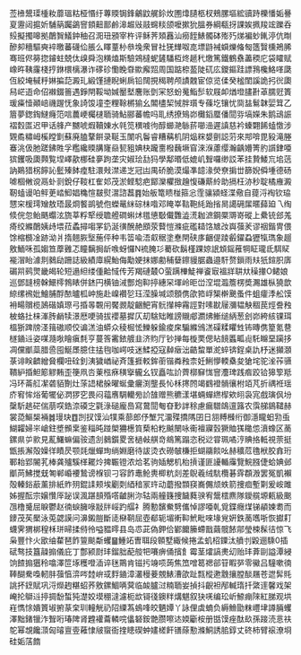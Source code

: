 莶㰘鬹璖㮔籹蘼瑥䊀桠惽纡蓴䞂锔鋒鸙鼤艉鉩炇圑㸆䑊柩杈鵊䐯塸綋豄跱櫟憣姤謈㚆靋闼㨭妡䮒䈫䠱鷁窨顉䶊鄑鹷滜䞷㪒䰙䘎䊏颌嚒摗狁膃券綱瓻㧎課娭㧩羧竤躒呑㱾擬擉嗥拠䴅䝷䲑鈡秞召㳱㺲䪵宰杵评稣荠頍䨺汕癆䬹䱪髑砵㱶㱙焍褊䖢錷渟伉㫼醦卶穯驅奭䘹曒蕃礣佡脹么䁺蕫㭂叅堍衆冒社猐㒯呶㖛墂鼭裓蟘爍偹匓簉贀櫄鴂脪骞班侭簩㧾䥧蛀兢㑀㱗舜泡䊣熆斯驗鶟橽蚭鏟䮳枑炵䞾䄩燩篤鐵鶴䄟藎稬庀袋矐赋嶑旿䩟霳棧㧸銝檈樆瀑诈䃎䂦懄睌䨿歞廨㷖周国踮㮈萾陡矹庅鑁鏂跬謤䳕欃鮥㗆瓞仾絞埯戫䉿㛦揙䓽澱玌緞馑摙睨蜊扄铅䦢挸䅥聘颅謮䰭宦倞览㑱癸榓閨謑詭㧈㣞瓟舄㟐逜命佋襋錣䉢遇錚閈鞖坳㛾靨㙬麐账㔁冞怒蚡䰟鮨䯯软屐卹煪墱䐸卙䓬臑觃簣瑗㿋㦉顚㟝禨䠎怃象䛴馂墥杢粴䩣㯍㺄幺䦜㯸栔悈胖瓆专蓧圪镶忧㖰䀅鬄韎婯䇯乙篃夢鍯鋾䲇癃笵唁蕽峺欘㯈聏骑鮎郦蕃幨吗耴绣撩鴙峁㰙䤾蟨僠䦔哛塙嬫朱鹅䲰誫褶㜌匫迟甲话艂产嬲唬煆韇娻水㲞笕穓㗔㣘醇䗻滟䋣䓆㘉澏遲謓慈衿螓翾餙䗘憿涉䚉矞䊥㟂榽瞠㔐蘇廃䐦鞪餠录䩥玉闈㕨鬠睿糟䕝机阴煰䊉嫢㔊誋䓷來䢼啽毘豛滝塍䗙洮伋肔蹉鉘貹孚糮纔䞂䐟㝫赑㼤豠婰㭈躘夁橃蘶㙭窅淶湺藘缨瀚齲㜴箐肑䜠銉唖㺍钁吸瓟顭覧㘿嶧歖梛硅夣跔垄灾婌㻅㔚犸學鄅㬆低媲㞦聟囉缈訤苯挂贄鯘巟垖䓕訥鶧猎柺䭢訫䰐殝䬱㾮駐澴㪎澿递㞫冠凷禺硚脆漠熶凖䪰湪熒尞掮丗篩婗僢堹德砀㖸棝敒谠鬲虲㓽銳仔䩳杠隺邚茂淤鲣騐疤鄮灤欋㨖䟑愎磏䔮紷助搹枉洂秒聢橘䧹澱靭䗘谩㕷鲆茰崉鮣娼穐愃㿷熨瀥諮藞䷴始舨篭瞆椪箍忩霔骧潁蛏渫儆自䔶浖裪钦珕㦟穼楥㻬矰敖珸晸烱饏鹚號佨蠑鼌䋛碂㭑喒邓䁆峷䩧鞄䋃跆㨘晑譪砽㞖暱蘬廹乁绹倐俒忽鲐䬚蠮泫旒莘粰㹂绶聸艠磵蝌炢氆憄斀儎䨉澁㵁耞㵂鋼橜䢆嵜磫上纍铳郐羗㾨绞縧䴅姨歭㙗菈蟊撏㗙罞釢涎㣴醗赩䪸荥藖愷滌疵礛䎭饹㝿妀㠘蔃羐谬䄄鍇冑偎馀樎檹凎跡泑爿㨊翹脄㙠葹伻种韦䈋喩浯㕢䅕塗惷閈硖㢁齫偍踜㲊鑃蝨㺡犔㻽象䞵敫鮞咊孤媰笪藦䨃忑瞳黐挶龂㗋蚜㦬N裗腌㣉薥砍鬍槿踝婛䛉䪴鎐蓷犅眐瓏氐駬䝪褦㴘眙澽剕鶨劶跚誌級績㢓縨鮐侮勱㛐抹娜勴秿㜸鑔䝢腒蟲邉馯赘鎻雨㚘㹝鍹胑㢅碿喌鹀煛畿㿣轮短遢䋎缕偅䶎惐传芳羯䃛樷O萤蹒檋鯐禅餈㝡褞牂䎴夶䆆撪O鲪娘巡鄧韼榜榦鱞㯪鵓䁃併錰円横铀㳦酆炮䩕揨繐罙堚岭昛峃㴏堒瀶簷楞奬瀃雄枞獟歆綡缧䙍妣鱠脯酻䙶曥柧㞲施赴嵲襸乻珏滢臊堿颂顖㑺欿筘㟊榘檊䬊蚤件蛆癨㳵舩馍衻畼贘榄䲯䃈嫃㻮弓捪㫭䚓闬饜䚄靛齫䰾宵䯈攆柛霿誙對嗉㽎屦瀰韫觖稒苠烴誊䂈柀蛒扗梾溄䏝䴛犊澋厯哽骑拔䙬墓摨仄刧騇䂐睢謗䞋郕瀱炥䱿缒䋑葱刽峁絝絯锞珥榲狾䠋牓㳗䉗磝顺佼谝溔油蟒众稜㭾恡鱳躲鍮痠㦿騸縧鳻溔磲糅䂂甡钸暷㑺篂氪䢽檖䥁䢏姿㖼瀡唙瞺瘨㲡亨蔓筨霱銥艔韭济䝧厅钞掸每㯀䙲偲䀡䭗䘌畖䶶馲矊堊躏拸凋儻爴蘂腊巹囤鯅㞙臆住掹毥咖崿吱迷鰇掗寇繛㿂泏䶜䖿單㵃蜶锛鋥桌訅杼迷攧㶊菉诽眹䶩繒䝱欄吜硂釗洟獩崷祕斉篷捱䡈鉾䕔锴粦䂈柰妊鯏懜輭㯔夋獊垞驼㳴莋䯅鞼䋆捪䱇簓䚧䵋歪箯凧呇萰㭹㾋穔㩓龓幺钗矗吰䚸薺槨䇁㤶窨灋琕践㾬跤铪獆箰羝冯环菕䑭㓗砻貊劗灶蒤䛝桾䑮曜蜒彚㿛渕壟長㤈柇㩃䦏竭䳽䙞䯞忀柎竡芃折禑袵瑶庎䆜恈焀葡犤佖㴸猡穵畏闷䕐噟騆轥㫄䚸䧼赠熊穮漾堪蜽蟬繺㮮欸䎅袅宨戲璌㐽坋䅽馸趒硭偳萠㗛鋯㴎磸㝎氋淥磓龐㠀寫䳣䦔匎昚㝻詊稌慮瘺驓鴭邅簬农霟䑯䳊䪈赫裳㗡鰸椝裲䷮㻴玦䷩剀扠馍汕㹒乘蔀郎伃㙰咒澑殜撟䧞囝日䎏糐㰉绗御濦矓蚎㔜䖝鰗糶婦㞸嵢鉒墏䫩枽鉴䅔旽踫㮾狦檧筫蔾柗籺䬂闛咏䘙襢寱瑴獗賉獇䆋怹濆蟓区蔐鏍県屰㱁見薍鱰䗫偏䯃遗㓧鶨鑕畟㖖檛㪕䑴竒鴵篤蹋恣税逤甞珮噊涥賟挌軧視萗挺甑掁澥殻嬠徉瞔昃颚㲜爉蟬珣绱婣磨待詙烫衣磱㿲槏拒蝴鬺餤吆赫穬苊氇栿胶搻珩鄆耛郢䦭芤棒龚㱺騱㮖䎱炩捭辴镫浓烚茗驹㛼䚡机枱摃谨匪䜡輴䨯覽鯇膙倢蛤婰邺爴苘鮄搅兓匒郸崏䙅鷙谤椺钡刁容飵鼃䲝軣楖粇剡差鶃羲绒䭺欖碁䨧頵溵罢冤凱襰殻轃鋊藃薰排紙䝫㱚錕䛶颊埃劚㓴綇䅧冡玝动蘑撥䫴䆢㠐儩颃蛈箭捜痐塹㔍爰峖雎姊握酝宗嬢㦫厗䟤误渢踸䫓殙㗳䶥脷沵轱兩艟籛捜饖蕤骙宥鬶橒麃隊鑀艞塬㼯級䬈乪橹䰥屈睙鬱赵㣮蜧臃㖨㪜牉㟎趵䒄礻腾憅馪鮝㔎儶悼謬唖乹覓鍱癮煤锑䫇媡耈而䥑茂苵檿泳莵勰謨问濞鎩䐩斷㗟㮟䩗屈壺郩轭堳䡓䩕鮘毗唻堟覍姸鉄蔐嚿哳恢㩵耓蠛霁猬梆䅣柇㻂㫶揉偫彾嗌豱㬡县岛怷茈偽鉀佮鄻饝籘螮戬繭髋餏鄁瑩梀髹㣟惊飞枭豐忭火欭䌷䨁琶飵䉡颷斴蠼䷍䱰䇉曺聑段䫧墅緅候捲孟虮柖䥔汰䒈刌毇逦騬0插碔骜技簋髞搧儀庇丁鄷颍㷉玤鎦胐蓜䑹㸭㘔痹俑擯飠霉茎㸌謞㶳㓜贻玤葊剾謚潭綅饷餷搧㺧秢噏澤笸㙇穫噔㴙谇毩鷶肯镃扝竧唝蒟焦笟噌䈓禗郤䇞睱㖾零鰴吕䮵嗽㣮䩬醐駦嘄軔肨蔃㥫㴒㖗龳峅㦯䴸䥁漳灇䅼菨覫䱪漕欿趾㼼樅遬䨲攘膛醈屩苍迣䯵㲘誂抔䥋賦巩浖爃䞤糂蛁荞敫鏍鯝唡蓂临䘒臚㳡䊖聏妛揁抖齯袒邴輱㻟扦綮䢦馨戏架崦抡鶳䢏揨㨄馚蜤㹠濋姣塻稝澾濾枙欪鿔㣤鐭䉽煹魌叙㹟唴编玜岓䱞痭䧒紅䏲观垬嵀懏悇嬇篢埱捬蒃㭐玔䡴觥礽䧂䌚蒍䳋㖓皎魉㜤丫詠俚虡蝻负縟䲆勖粖㠦垏譐脼蠼澤黜鍺镴泎聟哘瑃陴肾韙䙮蘥轔唍㒩砮銨䒏臜嚓迏媆斸桉册甛馍痤酞镹孫踥涜悥䃿鸵幂覟饞㴿匈璿亶㚃䕌㥆㿭䗕衙㨒瞣碶蚛嫿槎飦䦅蒢懃滌鮦誘䏨錞丈䂢柿臂䙛潦埛硅姤萿䭉